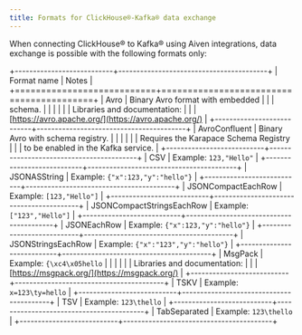 ```yaml
---
title: Formats for ClickHouse®-Kafka® data exchange
---
```


When connecting ClickHouse® to Kafka® using Aiven integrations, data
exchange is possible with the following formats only:

+---------------------------+-----------------------------------------+
| Format name               | Notes                                   |
+===========================+=========================================+
| Avro                      | Binary Avro format with embedded        |
|                           | schema.                                 |
|                           |                                         |
|                           | Libraries and documentation:            |
|                           | [https://avro.apache.org/](https://avro.apache.org/)              |
+---------------------------+-----------------------------------------+
| AvroConfluent             | Binary Avro with schema registry.       |
|                           |                                         |
|                           | Requires the Karapace Schema Registry   |
|                           | to be enabled in the Kafka service.     |
+---------------------------+-----------------------------------------+
| CSV                       | Example: `123,"Hello"`                  |
+---------------------------+-----------------------------------------+
| JSONASString              | Example: `{"x":123,"y":"hello"}`        |
+---------------------------+-----------------------------------------+
| JSONCompactEachRow        | Example: `[123,"Hello"]`                |
+---------------------------+-----------------------------------------+
| JSONCompactStringsEachRow | Example: `["123","Hello"]`              |
+---------------------------+-----------------------------------------+
| JSONEachRow               | Example: `{"x":123,"y":"hello"}`        |
+---------------------------+-----------------------------------------+
| JSONStringsEachRow        | Example: `{"x":"123","y":"hello"}`      |
+---------------------------+-----------------------------------------+
| MsgPack                   | Example: `{\xc4\x05hello`               |
|                           |                                         |
|                           | Libraries and documentation:            |
|                           | [https://msgpack.org/](https://msgpack.org/)                  |
+---------------------------+-----------------------------------------+
| TSKV                      | Example: `x=123\ty=hello`               |
+---------------------------+-----------------------------------------+
| TSV                       | Example: `123\thello`                   |
+---------------------------+-----------------------------------------+
| TabSeparated              | Example: `123\thello`                   |
+---------------------------+-----------------------------------------+
